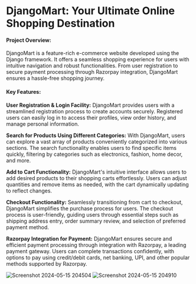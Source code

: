# DjangoMart: Your Ultimate Online Shopping Destination

#### Project Overview:
DjangoMart is a feature-rich e-commerce website developed using the Django framework. It offers a seamless shopping experience for users with intuitive navigation and robust functionalities. From user registration to secure payment processing through Razorpay integration, DjangoMart ensures a hassle-free shopping journey.

#### Key Features:

**User Registration & Login Facility:**
DjangoMart provides users with a streamlined registration process to create accounts securely. Registered users can easily log in to access their profiles, view order history, and manage personal information.

**Search for Products Using Different Categories:**
With DjangoMart, users can explore a vast array of products conveniently categorized into various sections. The search functionality enables users to find specific items quickly, filtering by categories such as electronics, fashion, home decor, and more.

**Add to Cart Functionality:**
DjangoMart's intuitive interface allows users to add desired products to their shopping carts effortlessly. Users can adjust quantities and remove items as needed, with the cart dynamically updating to reflect changes.

**Checkout Functionality:**
Seamlessly transitioning from cart to checkout, DjangoMart simplifies the purchase process for users. The checkout process is user-friendly, guiding users through essential steps such as shipping address entry, order summary review, and selection of preferred payment method.

**Razorpay Integration for Payment:**
DjangoMart ensures secure and efficient payment processing through integration with Razorpay, a leading payment gateway. Users can complete transactions confidently, with options to pay using credit/debit cards, net banking, UPI, and other popular methods supported by Razorpay.

![Screenshot 2024-05-15 204504](https://github.com/PratikshaBolade/Django-Ecommerce/assets/109852362/2dfbc855-3b74-4612-a348-12bd5a6a538b)
![Screenshot 2024-05-15 204910](https://github.com/PratikshaBolade/Django-Ecommerce/assets/109852362/f0613c3b-7bda-4808-9379-a6fb010ce1fa)

